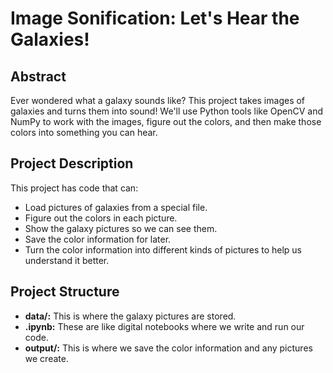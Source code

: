 # Image Sonification: Let's Hear the Galaxies!

## Abstract

Ever wondered what a galaxy sounds like? This project takes images of galaxies and turns them into sound! We'll use Python tools like OpenCV and NumPy to work with the images, figure out the colors, and then make those colors into something you can hear.

## Project Description

This project has code that can:

-  Load pictures of galaxies from a special file.
-  Figure out the colors in each picture.
-  Show the galaxy pictures so we can see them.
-  Save the color information for later.
-  Turn the color information into different kinds of pictures to help us understand it better.

## Project Structure

- **data/:** This is where the galaxy pictures are stored.
- **.ipynb:**  These are like digital notebooks where we write and run our code.
- **output/:**  This is where we save the color information and any pictures we create.
